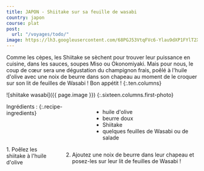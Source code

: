 ```yaml
---
title: JAPON - Shiitake sur sa feuille de wasabi
country: japon
course: plat
post:
  url: "/voyages/todo/"
image: https://lh3.googleusercontent.com/68PGJ53VtqFVc6-Ylau9dXP1FYlT2XbVoZfa09S0ffV_VU3AA0idY5iOEQcJg9slHYW3McSEPwTLdZQ3JcR4KkyciPJnHKJw0lejP5yxcnzDaUMPAU30jXxLlkj7UFJ1KE1vV_pyJmHe0uC-hm3EXUdgbaYk8EC-X0CIRozReHAyuZDOtriehJdlffNAOrF12cW5eQf1hFC2CkJN1SO09kMO75ZJA-OWGC3vduUE8A84xroOgTFaSSTh2Tbqapq_SyVX222RHO5HN8qOm0I-ENWw0mHxYWCA3isdgD2vHLive0oijKrfqJxe0JwoUGjHKB9oipBcxr4jOCTFN1hxh9sU6bzkeFOTWeOSTt_FNHSW7e_FbthL0h3K9_TjZuJa2_UQFLST43IwKdw_B4pTxWtnip3-3IxrHHa1mw282n2UZRvFeKAQxe0LjAN7NuG8Gg7hcqnGOPgwWa4x2UeY_CLo1Egp3n7Z4P10Nax6Bj5hoMnDld57ouBBjiOi6eWNRYjuC_279tuCJbvAx5PMqJD7xmVbdj3mAQ2oe1diDK3VKxCRyWtQXk8YRGNTCI941dj6O6ndqbjiJxraIYiQm0uWaeL79FdpSJZja8VIc1_KSN9tKtGv_PJ-y4-I4cKT0ktZLH4jTU4bJEOS0kfgPi19xp8ZAEj-oJRwb_D7rK-MIl1tLFgTpYHUb4Y8IKwkilzo_tX3YTHBNECqUgvuoWbhBldEzg3onWUWr6O50rork9Ee=w900
---
```


Comme les cèpes, les Shiitake se sèchent pour trouver leur puissance en cuisine, dans les sauces, soupes Miso ou Okonomiyaki. Mais pour nous, le coup de cœur sera une dégustation du champignon frais, poêlé à l'huile d'olive avec une noix de beurre dans son chapeau au moment de le croquer sur son lit de feuilles de Wasabi ! Bon appétit !
{:.ten.columns}

<!--fin extrait-->

![shiitake wasabi]({{ page.image }})
{:.sixteen.columns.first-photo}

<div class="four columns" markdown="1">
Ingrédients :
{:.recipe-ingredients}

- huile d'olive
- beurre doux
- Shiitake
- quelques feuilles de Wasabi ou de salade
</div>

<div class="ten columns" markdown="1">
1. Poêlez les shiitake à l'huile d'olive

2. Ajoutez une noix de beurre dans leur chapeau et posez-les sur leur lit de feuilles de Wasabi !
</div>
